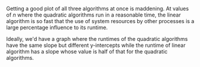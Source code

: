 Getting a good plot of all three algorithms at once is maddening. At values of $n$ where the quadratic
algorithms run in a reasonable time, the linear algorithm is so fast that the use of system resources
by other processes is a large percentage influence to its runtime.

Ideally, we'd have a graph where the runtimes of the quadratic algorithms have the same slope but
different y-intercepts while the runtime of linear algorithm has a slope whose value is half of that
for the quadratic algorithms.